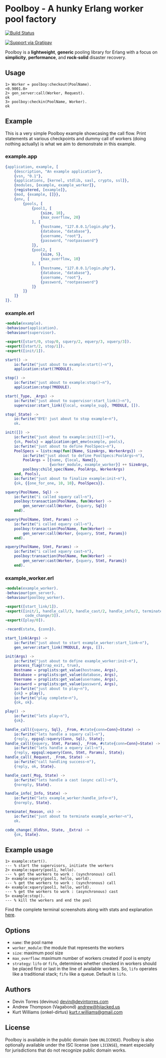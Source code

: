 # Poolboy - A hunky Erlang worker pool factory

[![Build Status](https://api.travis-ci.org/devinus/poolboy.svg?branch=master)](https://travis-ci.org/devinus/poolboy)

[![Support via Gratipay](https://cdn.rawgit.com/gratipay/gratipay-badge/2.3.0/dist/gratipay.png)](https://gratipay.com/devinus/)

Poolboy is a **lightweight**, **generic** pooling library for Erlang with a
focus on **simplicity**, **performance**, and **rock-solid** disaster recovery.

## Usage

```erl-sh
1> Worker = poolboy:checkout(PoolName).
<0.9001.0>
2> gen_server:call(Worker, Request).
ok
3> poolboy:checkin(PoolName, Worker).
ok
```

## Example

This is a very simple Poolboy example showcasing the call flow. Print statements at various checkpoints and dummy call of workers (doing nothing actually) is what we aim to demonstrate in this example.

### example.app

```erlang
{application, example, [
    {description, "An example application"},
    {vsn, "0.1"},
    {applications, [kernel, stdlib, sasl, crypto, ssl]},
    {modules, [example, example_worker]},
    {registered, [example]},
    {mod, {example, []}},
    {env, [
        {pools, [
            {pool1, [
                {size, 10},
                {max_overflow, 20}
            ], [
                {hostname, "127.0.0.1/login.php"},
                {database, "database"},
                {username, "root"},
                {password, "rootpassword"}
            ]},
            {pool2, [
                {size, 5},
                {max_overflow, 10}
            ], [
                {hostname, "127.0.0.1/login.php"},
                {database, "database"},
                {username, "root"},
                {password, "rootpassword"}
            ]}
        ]}
    ]}
]}.
```

### example.erl

```erlang
-module(example).
-behaviour(application).
-behaviour(supervisor).

-export([start/0, stop/0, squery/2, equery/3, xquery/3]).
-export([start/2, stop/1]).
-export([init/1]).

start() ->
	io:fwrite("just about to example:start()~n"),
    application:start(?MODULE).

stop() ->
	io:fwrite("just about to example:stop()~n"),
    application:stop(?MODULE).

start(_Type, _Args) ->
	io:fwrite("just about to supervisor:start_link()~n"),
    supervisor:start_link({local, example_sup}, ?MODULE, []).

stop(_State) ->
	io:fwrite("BYE! just about to stop example~n"),
    ok.

init([]) ->
	io:fwrite("just about to example:init([])~n"),
    {ok, Pools} = application:get_env(example, pools),
    io:fwrite("just about to define PoolSpecs~n"),
    PoolSpecs = lists:map(fun({Name, SizeArgs, WorkerArgs}) ->
    	io:fwrite("just about to define PoolSpecs:PoolArgs~n"),
        PoolArgs = [{name, {local, Name}},
            		{worker_module, example_worker}] ++ SizeArgs,
        poolboy:child_spec(Name, PoolArgs, WorkerArgs)
    end, Pools),
    io:fwrite("just about to finalize example:init~n"),
    {ok, {{one_for_one, 10, 10}, PoolSpecs}}.

squery(PoolName, Sql) ->
	io:fwrite("i called squery call~n"),
    poolboy:transaction(PoolName, fun(Worker) ->
        gen_server:call(Worker, {squery, Sql})
    end).

equery(PoolName, Stmt, Params) ->
	io:fwrite("i called equery call~n"),
    poolboy:transaction(PoolName, fun(Worker) ->
        gen_server:call(Worker, {equery, Stmt, Params})
    end).

xquery(PoolName, Stmt, Params) ->
	io:fwrite("i called xquery cast~n"),
    poolboy:transaction(PoolName, fun(Worker) ->
        gen_server:cast(Worker, {xquery, Stmt, Params})
    end).
```

### example_worker.erl

```erlang
-module(example_worker).
-behaviour(gen_server).
-behaviour(poolboy_worker).

-export([start_link/1]).
-export([init/1, handle_call/3, handle_cast/2, handle_info/2, terminate/2,
         code_change/3]).
-export([play/0]).

-record(state, {conn}).

start_link(Args) ->
    io:fwrite("just about to start example_worker:start_link~n"),
    gen_server:start_link(?MODULE, Args, []).

init(Args) ->
    io:fwrite("just about to define example_worker:init~n"),
    process_flag(trap_exit, true),
    Hostname = proplists:get_value(hostname, Args),
    Database = proplists:get_value(database, Args),
    Username = proplists:get_value(username, Args),
    Password = proplists:get_value(password, Args),
    io:fwrite("just about to play~n"),
    {ok} = play(),
    io:fwrite("play complete~n"),
    {ok, ok}.

play() ->
    io:fwrite("lets play~n"),
    {ok}.

handle_call({squery, Sql}, _From, #state{conn=Conn}=State) ->
    io:fwrite("lets handle a squery call~n"),
    {reply, epgsql:squery(Conn, Sql), State};
handle_call({equery, Stmt, Params}, _From, #state{conn=Conn}=State) ->
    io:fwrite("lets handle a equery call~n"),
    {reply, epgsql:equery(Conn, Stmt, Params), State};
handle_call(_Request, _From, State) ->
    io:fwrite("call handling success~n"),
    {reply, ok, State}.

handle_cast(_Msg, State) ->
    io:fwrite("lets handle a cast (async call)~n"),
    {noreply, State}.

handle_info(_Info, State) ->
    io:fwrite("lets example_worker:handle_info~n"),
    {noreply, State}.

terminate(_Reason, ok) ->
    io:fwrite("just about to terminate example_worker~n"),
    ok.

code_change(_OldVsn, State, _Extra) ->
    {ok, State}.
```
## Example usage

```erl-sh
1> example:start().
--- % start the supervisors, initiate the workers
2> example:squery(pool1, hello).
--- % get the workers to work : (synchronous) call
3> example:equery(pool1, hello, world).
--- % get the workers to work : (synchronous) call
4> example:xquery(pool1, hello, world).
--- % get the workers to work : (asynchronous) cast
5> example:stop().
--- % kill the workers and end the pool
```
Find the complete terminal screenshots along with stats and explanation [here](https://github.com/rounakdatta/poolboy/edit/master/report.pdf).

## Options

- `name`: the pool name
- `worker_module`: the module that represents the workers
- `size`: maximum pool size
- `max_overflow`: maximum number of workers created if pool is empty
- `strategy`: `lifo` or `fifo`, determines whether checked in workers should be
  placed first or last in the line of available workers. So, `lifo` operates like a traditional stack; `fifo` like a queue. Default is `lifo`.

## Authors

- Devin Torres (devinus) <devin@devintorres.com>
- Andrew Thompson (Vagabond) <andrew@hijacked.us>
- Kurt Williams (onkel-dirtus) <kurt.r.williams@gmail.com>

## License

Poolboy is available in the public domain (see `UNLICENSE`).
Poolboy is also optionally available under the ISC license (see `LICENSE`),
meant especially for jurisdictions that do not recognize public domain works.
